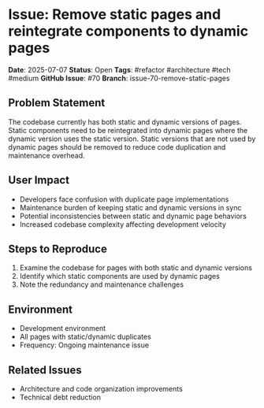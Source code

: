 # Issue: Remove static pages and reintegrate components to dynamic pages

**Date**: 2025-07-07
**Status**: Open
**Tags**: #refactor #architecture #tech #medium
**GitHub Issue**: #70
**Branch**: issue-70-remove-static-pages

## Problem Statement
The codebase currently has both static and dynamic versions of pages. Static components need to be reintegrated into dynamic pages where the dynamic version uses the static version. Static versions that are not used by dynamic pages should be removed to reduce code duplication and maintenance overhead.

## User Impact
- Developers face confusion with duplicate page implementations
- Maintenance burden of keeping static and dynamic versions in sync
- Potential inconsistencies between static and dynamic page behaviors
- Increased codebase complexity affecting development velocity

## Steps to Reproduce
1. Examine the codebase for pages with both static and dynamic versions
2. Identify which static components are used by dynamic pages
3. Note the redundancy and maintenance challenges

## Environment
- Development environment
- All pages with static/dynamic duplicates
- Frequency: Ongoing maintenance issue

## Related Issues
- Architecture and code organization improvements
- Technical debt reduction